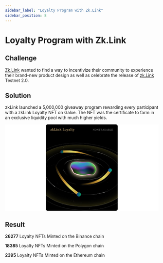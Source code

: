 ```yaml
---
sidebar_label: "Loyalty Program with Zk.Link"
sidebar_position: 8
---
```


# Loyalty Program with Zk.Link

## Challenge

[Zk.Link](https://twitter.com/zkLinkorg) wanted to find a way to incentivize their community to experience their brand-new product design as well as celebrate the release of [zk.Link](https://zk.link/) Testnet 2.0.

## Solution

zkLink launched a 5,000,000 giveaway program rewarding every participant with a zkLink Loyalty NFT on Galxe. The NFT was the certificate to farm in an exclusive liquidity pool with much higher yields.

![zklink](assets/zklink.png)

## Result

**26277** Loyalty NFTs Minted on the Binance chain

**18385** Loyalty NFTs Minted on the Polygon chain

**2395** Loyalty NFTs Minted on the Ethereum chain
